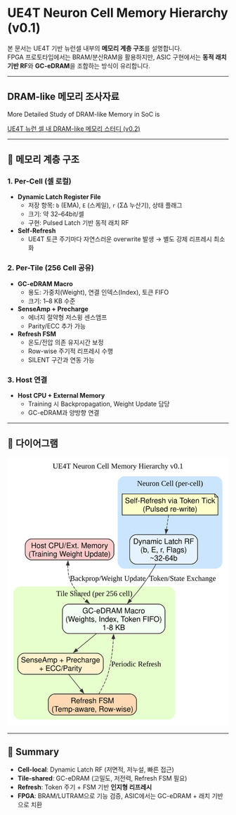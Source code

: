 # UE4T Neuron Cell Memory Hierarchy (v0.1)

본 문서는 UE4T 기반 뉴런셀 내부의 **메모리 계층 구조**를 설명합니다.  
FPGA 프로토타입에서는 BRAM/분산RAM을 활용하지만, ASIC 구현에서는 **동적 래치 기반 RF**와 **GC-eDRAM**을 조합하는 방식이 유리합니다.

---

## DRAM-like 메모리 조사자료

More Detailed Study of DRAM-like Memory in SoC is 

[UE4T 뉴런 셀 내 DRAM-like 메모리 스터디 (v0.2)](UE4T_Neuron_DRAMlike_Study_v0.2.md)

---
## 🔑 메모리 계층 구조

### 1. Per-Cell (셀 로컬)
- **Dynamic Latch Register File**
  - 저장 항목: `b` (EMA), `E` (스케일), `r` (ΣΔ 누산기), 상태 플래그
  - 크기: 약 32–64bit/셀
  - 구현: Pulsed Latch 기반 동적 래치 RF
- **Self-Refresh**
  - UE4T 토큰 주기마다 자연스러운 overwrite 발생 → 별도 강제 리프레시 최소화

### 2. Per-Tile (256 Cell 공유)
- **GC-eDRAM Macro**
  - 용도: 가중치(Weight), 연결 인덱스(Index), 토큰 FIFO
  - 크기: 1–8 KB 수준
- **SenseAmp + Precharge**
  - 에너지 절약형 저스윙 센스앰프
  - Parity/ECC 추가 가능
- **Refresh FSM**
  - 온도/전압 의존 유지시간 보정
  - Row-wise 주기적 리프레시 수행
  - SILENT 구간과 연동 가능

### 3. Host 연결
- **Host CPU + External Memory**
  - Training 시 Backpropagation, Weight Update 담당
  - GC-eDRAM과 양방향 연결

---

## 📐 다이어그램

![Neuron Cell Memory Hierarchy](diagrams/neuron_cell_memory.svg)

---

## 📌 Summary
- **Cell-local**: Dynamic Latch RF (저면적, 저누설, 빠른 접근)
- **Tile-shared**: GC-eDRAM (고밀도, 저전력, Refresh FSM 필요)
- **Refresh**: Token 주기 + FSM 기반 **인지형 리프레시**
- **FPGA**: BRAM/LUTRAM으로 기능 검증, ASIC에서는 GC-eDRAM + 래치 기반으로 치환
